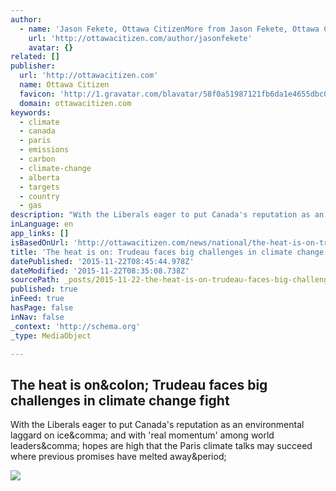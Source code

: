 ```yaml
---
author:
  - name: 'Jason Fekete, Ottawa CitizenMore from Jason Fekete, Ottawa Citizen'
    url: 'http://ottawacitizen.com/author/jasonfekete'
    avatar: {}
related: []
publisher:
  url: 'http://ottawacitizen.com'
  name: Ottawa Citizen
  favicon: 'http://1.gravatar.com/blavatar/58f0a51987121fb6da1e4655dbc07227?s=16'
  domain: ottawacitizen.com
keywords:
  - climate
  - canada
  - paris
  - emissions
  - carbon
  - climate-change
  - alberta
  - targets
  - country
  - gas
description: "With the Liberals eager to put Canada's reputation as an environmental laggard on ice, and with 'real momentum' among world leaders, hopes are high that the Paris climate talks may succeed where previous promises have melted away."
inLanguage: en
app_links: []
isBasedOnUrl: 'http://ottawacitizen.com/news/national/the-heat-is-on-trudeau-faces-big-challenges-in-climate-change-fight'
title: 'The heat is on: Trudeau faces big challenges in climate change fight'
datePublished: '2015-11-22T08:45:44.978Z'
dateModified: '2015-11-22T08:35:08.738Z'
sourcePath: _posts/2015-11-22-the-heat-is-on-trudeau-faces-big-challenges-in-climate-chan.md
published: true
inFeed: true
hasPage: false
inNav: false
_context: 'http://schema.org'
_type: MediaObject

---
```

<article style=""><h1>The heat is on&amp;colon; Trudeau faces big challenges in climate change fight</h1><p>With the Liberals eager to put Canada's reputation as an environmental laggard on ice&amp;comma; and with 'real momentum' among world leaders&amp;comma; hopes are high that the Paris climate talks may succeed where previous promises have melted away&amp;period;</p><img src="http://wpmedia.ottawacitizen.com/2015/11/protestors-still-had-to-deal-with-inclement-weather-but-seem.jpeg" /></article>